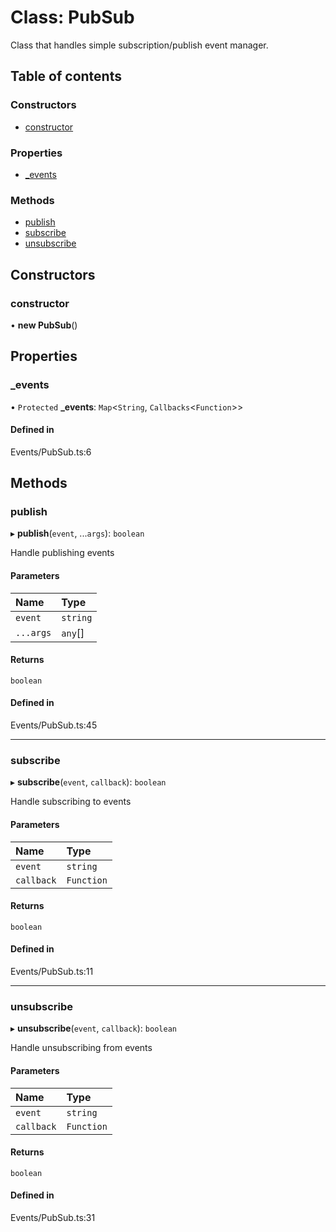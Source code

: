 # Class: PubSub

Class that handles simple subscription/publish event manager.

## Table of contents

### Constructors

- [constructor](../wiki/PubSub#constructor)

### Properties

- [\_events](../wiki/PubSub#_events)

### Methods

- [publish](../wiki/PubSub#publish)
- [subscribe](../wiki/PubSub#subscribe)
- [unsubscribe](../wiki/PubSub#unsubscribe)

## Constructors

### constructor

• **new PubSub**()

## Properties

### \_events

• `Protected` **\_events**: `Map`<`String`, `Callbacks`<`Function`\>\>

#### Defined in

Events/PubSub.ts:6

## Methods

### publish

▸ **publish**(`event`, ...`args`): `boolean`

Handle publishing events

#### Parameters

| Name | Type |
| :------ | :------ |
| `event` | `string` |
| `...args` | `any`[] |

#### Returns

`boolean`

#### Defined in

Events/PubSub.ts:45

___

### subscribe

▸ **subscribe**(`event`, `callback`): `boolean`

Handle subscribing to events

#### Parameters

| Name | Type |
| :------ | :------ |
| `event` | `string` |
| `callback` | `Function` |

#### Returns

`boolean`

#### Defined in

Events/PubSub.ts:11

___

### unsubscribe

▸ **unsubscribe**(`event`, `callback`): `boolean`

Handle unsubscribing from events

#### Parameters

| Name | Type |
| :------ | :------ |
| `event` | `string` |
| `callback` | `Function` |

#### Returns

`boolean`

#### Defined in

Events/PubSub.ts:31
